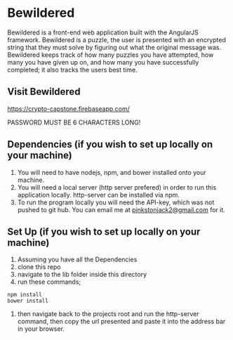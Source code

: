 # Bewildered
Bewildered is a front-end web application built with the AngularJS framework.
Bewildered is a puzzle, the user is presented with an encrypted string that they
must solve by figuring out what the original message was. Bewildered keeps track
of how many puzzles you have attempted, how many you have given up on, and how
many you have successfully completed; it also tracks the users best time.

## Visit Bewildered
https://crypto-capstone.firebaseapp.com/

PASSWORD MUST BE 6 CHARACTERS LONG!

## Dependencies (if you wish to set up locally on your machine)
1. You will need to have nodejs, npm, and bower installed onto your machine.
1. You will need a local server (http server prefered) in order to run this application locally. http-server can be installed via npm.
1. To run the program locally you will need the API-key, which was not pushed to
git hub. You can email me at pinkstonjack2@gmail.com for it.

## Set Up (if you wish to set up locally on your machine)
1. Assuming you have all the Dependencies
1. clone this repo
1. navigate to the lib folder inside this directory
1. run these commands;
```
npm install
bower install
```
1. then navigate back to the projects root and run the http-server command, then copy the url presented and paste it into the address bar in your browser.

